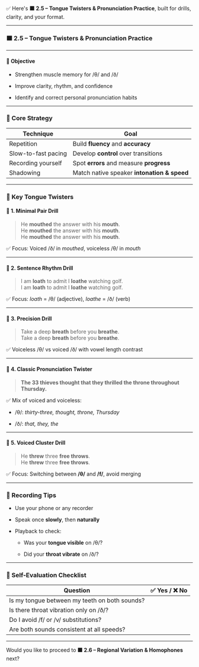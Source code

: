 ✅ Here's **🟧 2.5 – Tongue Twisters & Pronunciation Practice**, built for drills, clarity, and your format.

---

### 🟧 2.5 – Tongue Twisters & Pronunciation Practice

---

#### 🎯 Objective

- Strengthen muscle memory for /θ/ and /ð/
    
- Improve clarity, rhythm, and confidence
    
- Identify and correct personal pronunciation habits
    

---

### 🔁 Core Strategy

|Technique|Goal|
|---|---|
|Repetition|Build **fluency** and **accuracy**|
|Slow-to-fast pacing|Develop **control** over transitions|
|Recording yourself|Spot **errors** and measure **progress**|
|Shadowing|Match native speaker **intonation & speed**|

---

### 🔡 Key Tongue Twisters

#### 🔹 1. Minimal Pair Drill

> He **mouthed** the answer with his **mouth**.  
> He **mouthed** the answer with his **mouth**.  
> He **mouthed** the answer with his **mouth**.

✅ Focus: Voiced /ð/ in _mouthed_, voiceless /θ/ in _mouth_

---

#### 🔹 2. Sentence Rhythm Drill

> I am **loath** to admit I **loathe** watching golf.  
> I am **loath** to admit I **loathe** watching golf.

✅ Focus: _loath_ = /θ/ (adjective), _loathe_ = /ð/ (verb)

---

#### 🔹 3. Precision Drill

> Take a deep **breath** before you **breathe**.  
> Take a deep **breath** before you **breathe**.

✅ Voiceless /θ/ vs voiced /ð/ with vowel length contrast

---

#### 🔹 4. Classic Pronunciation Twister

> **The 33 thieves thought that they thrilled the throne throughout Thursday.**

✅ Mix of voiced and voiceless:

- /θ/: _thirty-three, thought, throne, Thursday_
    
- /ð/: _that, they, the_
    

---

#### 🔹 5. Voiced Cluster Drill

> He **threw** three **free throws**.  
> He **threw** three **free throws**.

✅ Focus: Switching between **/θ/** and **/f/**, avoid merging

---

### 📼 Recording Tips

- Use your phone or any recorder
    
- Speak once **slowly**, then **naturally**
    
- Playback to check:
    
    - Was your **tongue visible** on /θ/?
        
    - Did your **throat vibrate** on /ð/?
        

---

### 🧠 Self-Evaluation Checklist

|Question|✅ Yes / ❌ No|
|---|---|
|Is my tongue between my teeth on both sounds?||
|Is there throat vibration only on /ð/?||
|Do I avoid /f/ or /v/ substitutions?||
|Are both sounds consistent at all speeds?||

---

Would you like to proceed to **🟧 2.6 – Regional Variation & Homophones** next?
